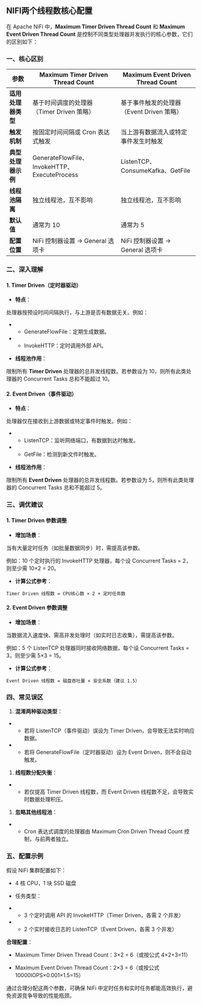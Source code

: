 ## NIFI两个线程数核心配置

在 Apache NiFi 中，**Maximum Timer Driven Thread Count** 和 **Maximum Event Driven Thread Count** 是控制不同类型处理器并发执行的核心参数，它们的区别如下：

### **一、核心区别**

| **参数**           | **Maximum Timer Driven Thread Count**        | **Maximum Event Driven Thread Count**     |
| ------------------ | -------------------------------------------- | ----------------------------------------- |
| **适用处理器类型** | 基于时间调度的处理器（Timer Driven 策略）    | 基于事件触发的处理器（Event Driven 策略） |
| **触发机制**       | 按固定时间间隔或 Cron 表达式触发             | 当上游有数据流入或特定事件发生时触发      |
| **典型处理器示例** | GenerateFlowFile、InvokeHTTP、ExecuteProcess | ListenTCP、ConsumeKafka、GetFile          |
| **线程池隔离**     | 独立线程池，互不影响                         | 独立线程池，互不影响                      |
| **默认值**         | 通常为 10                                    | 通常为 5                                  |
| **配置位置**       | NiFi 控制器设置 → General 选项卡             | NiFi 控制器设置 → General 选项卡          |

### **二、深入理解**

#### 1. **Timer Driven（定时器驱动）**

- **特点**：

处理器按预设时间间隔执行，与上游是否有数据无关。例如：

- - GenerateFlowFile：定期生成数据。

- - InvokeHTTP：定时调用外部 API。

- **线程池作用**：

限制所有 **Timer Driven** 处理器的总并发线程数。若参数设为 10，则所有此类处理器的 Concurrent Tasks 总和不能超过 10。

#### 2. **Event Driven（事件驱动）**

- **特点**：

处理器仅在接收到上游数据或特定事件时触发。例如：

- - ListenTCP：监听网络端口，有数据到达时触发。

- - GetFile：检测到新文件时触发。

- **线程池作用**：

限制所有 **Event Driven** 处理器的总并发线程数。若参数设为 5，则所有此类处理器的 Concurrent Tasks 总和不能超过 5。

### **三、调优建议**

#### 1. **Timer Driven 参数调整**

- **增加场景**：

当有大量定时任务（如批量数据同步）时，需提高该参数。

例如：10 个定时执行的 InvokeHTTP 处理器，每个设 Concurrent Tasks = 2，则至少需 10×2 = 20。

- **计算公式参考**：

```
Timer Driven 线程数 = CPU核心数 × 2 + 定时任务数
```

#### 2. **Event Driven 参数调整**

- **增加场景**：

当数据流入速度快、需高并发处理时（如实时日志收集），需提高该参数。

例如：5 个 ListenTCP 处理器同时接收网络数据，每个设 Concurrent Tasks = 3，则至少需 5×3 = 15。

- **计算公式参考**：

```
Event Driven 线程数 = 磁盘吞吐量 × 安全系数（建议 1.5）
```

### **四、常见误区**

1. **混淆两种驱动类型**：

- - 若将 ListenTCP（事件驱动）误设为 Timer Driven，会导致无法实时响应数据。

- - 若将 GenerateFlowFile（定时器驱动）设为 Event Driven，则不会自动触发。

1. **线程数分配失衡**：

- - 若仅提高 Timer Driven 线程数，而 Event Driven 线程数不足，会导致实时数据处理积压。

1. **忽略其他线程池**：

- - Cron 表达式调度的处理器由 Maximum Cron Driven Thread Count 控制，与前两者独立。

### **五、配置示例**

假设 NiFi 集群配置如下：

- 4 核 CPU，1 块 SSD 磁盘

- 任务类型：

- - 3 个定时调用 API 的 InvokeHTTP（Timer Driven，各需 2 个并发）

- - 2 个实时接收日志的 ListenTCP（Event Driven，各需 3 个并发）

**合理配置**：

- Maximum Timer Driven Thread Count：3×2 = 6（或按公式 4×2+3=11）

- Maximum Event Driven Thread Count：2×3 = 6（或按公式 10000IOPS×0.001×1.5=15）

通过合理分配这两个参数，可确保 NiFi 中定时任务和实时任务都能高效执行，避免资源竞争导致的性能瓶颈。
